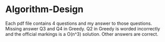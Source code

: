 # Algorithm-Design
Each pdf file contains 4 questions and my answer to those questions.
Missing answer Q3 and Q4 in Greedy. Q2 in Greedy is worded incorrectly and the official markings is a O(n^3) solution.
Other answers are correct.
